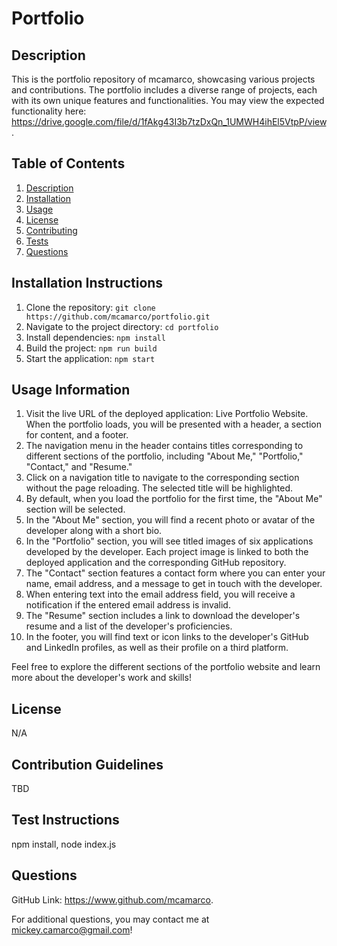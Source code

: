 # Portfolio

## Description

This is the portfolio repository of mcamarco, showcasing various projects and contributions. The portfolio includes a diverse range of projects, each with its own unique features and functionalities. You may view the expected functionality here: https://drive.google.com/file/d/1fAkg43I3b7tzDxQn_1UMWH4ihEl5VtpP/view.

## Table of Contents

1. [Description](#description)
2. [Installation](#installation)
3. [Usage](#usage)
4. [License](#license)
5. [Contributing](#contributing)
6. [Tests](#tests)
7. [Questions](#questions)

## Installation Instructions

1. Clone the repository: ```git clone https://github.com/mcamarco/portfolio.git```
2. Navigate to the project directory: ```cd portfolio```
3. Install dependencies: ```npm install```
4. Build the project: ```npm run build```
5. Start the application: ```npm start```

## Usage Information

1. Visit the live URL of the deployed application: Live Portfolio Website.
When the portfolio loads, you will be presented with a header, a section for content, and a footer.
2. The navigation menu in the header contains titles corresponding to different sections of the portfolio, including "About Me," "Portfolio," "Contact," and "Resume."
3. Click on a navigation title to navigate to the corresponding section without the page reloading. The selected title will be highlighted.
4. By default, when you load the portfolio for the first time, the "About Me" section will be selected.
5. In the "About Me" section, you will find a recent photo or avatar of the developer along with a short bio.
6. In the "Portfolio" section, you will see titled images of six applications developed by the developer. Each project image is linked to both the deployed application and the corresponding GitHub repository.
7. The "Contact" section features a contact form where you can enter your name, email address, and a message to get in touch with the developer.
8. When entering text into the email address field, you will receive a notification if the entered email address is invalid.
9. The "Resume" section includes a link to download the developer's resume and a list of the developer's proficiencies.
10. In the footer, you will find text or icon links to the developer's GitHub and LinkedIn profiles, as well as their profile on a third platform.

Feel free to explore the different sections of the portfolio website and learn more about the developer's work and skills!

## License
N/A

## Contribution Guidelines

TBD

## Test Instructions

npm install, node index.js

## Questions

GitHub Link: https://www.github.com/mcamarco.

For additional questions, you may contact me at mickey.camarco@gmail.com!
